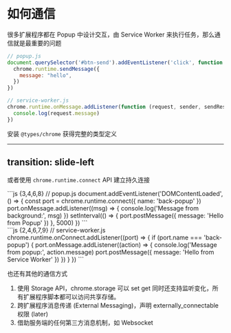 # 如何通信

很多扩展程序都在 Popup 中设计交互，由 Service Worker 来执行任务，那么通信就是最重要的问题

```js {2,4}
// popup.js
document.querySelector('#btn-send').addEventListener('click', function () {
  chrome.runtime.sendMessage({
    message: "hello",
  })
})
```

```js {1,3}
// service-worker.js
chrome.runtime.onMessage.addListener(function (request, sender, sendResponse) {
  console.log(request.message)
})
```

安装 `@types/chrome` 获得完整的类型定义

---
transition: slide-left
---

或者使用 `chrome.runtime.connect` API 建立持久连接

<div class="flex items-start justify-between gap-8">

<div class="flex-1">
```js {3,4,6,8}
// popup.js
document.addEventListener('DOMContentLoaded', () => {
  const port = chrome.runtime.connect({ name: 'back-popup' })
  port.onMessage.addListener((msg) => {
    console.log('Message from background:', msg)
  })
  setInterval(() => {
    port.postMessage({ message: 'Hello from Popup' })
  }, 5000)
})
```
</div>

<div class="flex-1">
```js {2,4,6,7,9}
// service-worker.js
chrome.runtime.onConnect.addListener((port) => {
  if (port.name === 'back-popup') {
    port.onMessage.addListener((action) => {
      console.log('Message from popup:', action.message)
      port.postMessage({ message: 'Hello from Service Worker' })
    })
  }
})
```
</div>

</div>

也还有其他的通信方式

1. 使用 Storage API，chrome.storage 可以 set get 同时还支持监听变化，所有扩展程序脚本都可以访问共享存储。
2. 跨扩展程序消息传递 (External Messaging)，声明 externally_connectable 权限 (later)
3. 借助服务端的任何第三方消息机制，如 Websocket 
